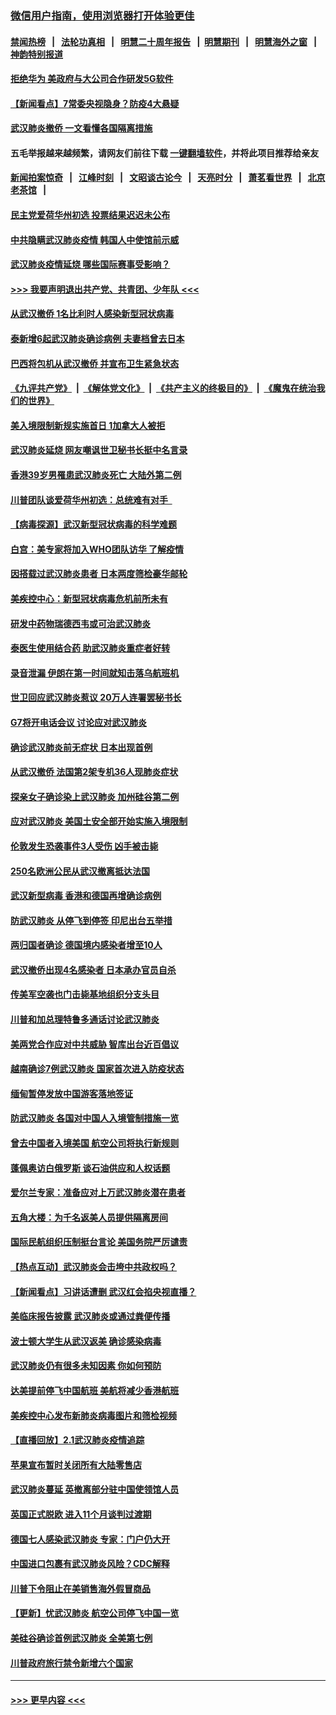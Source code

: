 ### [微信用户指南，使用浏览器打开体验更佳](https://github.com/gfw-breaker/banned-news1/blob/master/indexes/wechat-guide.md?t=0)
#### [禁闻热榜](热点新闻.md?t=0)  &nbsp;&nbsp;|&nbsp;&nbsp; [法轮功真相](https://github.com/gfw-breaker/truth/blob/master/README.md?t=0) &nbsp;&nbsp;|&nbsp;&nbsp; [明慧二十周年报告](https://github.com/gfw-breaker/mh-reports/blob/master/README.md?t=0) &nbsp;&nbsp;|&nbsp;&nbsp;[明慧期刊](https://github.com/gfw-breaker/mh-qikan) &nbsp;&nbsp;|&nbsp;&nbsp; [明慧海外之窗](https://github.com/gfw-breaker/mh-news/blob/master/README.md?t=0) &nbsp;&nbsp;|&nbsp;&nbsp; [神韵特别报道](https://github.com/gfw-breaker/mh-news/blob/master/shenyun.md?t=0)
#### [拒绝华为 美政府与大公司合作研发5G软件](../pages/nsc418/n11844625.md?t=02050601) 
#### [【新闻看点】7常委央视隐身？防疫4大悬疑](../pages/nsc418/n11844611.md?t=02050601) 
#### [武汉肺炎撤侨 一文看懂各国隔离措施](../pages/nsc418/n11844216.md?t=02050601) 
#### 五毛举报越来越频繁，请网友们前往下载 [一键翻墙软件](https://github.com/gfw-breaker/ssr-accounts)，并将此项目推荐给亲友
#### [新闻拍案惊奇](https://github.com/gfw-breaker/banned-news1/blob/master/pages/link4.md) &nbsp;&nbsp;|&nbsp;&nbsp; [江峰时刻](https://github.com/gfw-breaker/banned-news1/blob/master/pages/link4.md) &nbsp;&nbsp;|&nbsp;&nbsp; [文昭谈古论今](https://github.com/gfw-breaker/banned-news1/blob/master/pages/link4.md) &nbsp;&nbsp;|&nbsp;&nbsp; [天亮时分](https://github.com/gfw-breaker/banned-news1/blob/master/pages/link4.md) &nbsp;&nbsp;|&nbsp;&nbsp; [萧茗看世界](https://github.com/gfw-breaker/banned-news1/blob/master/pages/link4.md) &nbsp;&nbsp;|&nbsp;&nbsp; [北京老茶馆](https://github.com/gfw-breaker/banned-news1/blob/master/pages/link4.md) &nbsp;&nbsp;|&nbsp;&nbsp; 
#### [民主党爱荷华州初选 投票结果迟迟未公布](../pages/nsc418/n11844207.md?t=02050601) 
#### [中共隐瞒武汉肺炎疫情 韩国人中使馆前示威](../pages/nsc418/n11844084.md?t=02050601) 
#### [武汉肺炎疫情延烧 哪些国际赛事受影响？](../pages/nsc418/n11843958.md?t=02050601) 
#### [>>> 我要声明退出共产党、共青团、少年队 <<<](https://github.com/begood0513/goodnews/blob/master/quit/letter.md) 
#### [从武汉撤侨 1名比利时人感染新型冠状病毒](../pages/nsc418/n11843977.md?t=02050601) 
#### [泰新增6起武汉肺炎确诊病例 夫妻档曾去日本](../pages/nsc418/n11843900.md?t=02050601) 
#### [巴西将包机从武汉撤侨 并宣布卫生紧急状态](../pages/nsc418/n11843418.md?t=02050601) 
#### [《九评共产党》](https://github.com/begood0513/9ping.md/blob/master/README.md) &nbsp;|&nbsp; [《解体党文化》](../../../../jtdwh.md/blob/master/README.md)  &nbsp;|&nbsp; [《共产主义的终极目的》](../../../../gczydzjmd.md/blob/master/README.md) &nbsp;|&nbsp; [《魔鬼在统治我们的世界》](../../../../mgztzwmdsj.md/blob/master/README.md) 
#### [美入境限制新规实施首日 1加拿大人被拒](../pages/nsc418/n11843058.md?t=02050601) 
#### [武汉肺炎延烧 网友嘲讽世卫秘书长挺中名言录](../pages/nsc418/n11843056.md?t=02050601) 
#### [香港39岁男罹患武汉肺炎死亡 大陆外第二例](../pages/nsc418/n11843026.md?t=02050601) 
#### [川普团队谈爱荷华州初选：总统难有对手  ](../pages/nsc418/n11842867.md?t=02050601) 
#### [【病毒探源】武汉新型冠状病毒的科学难题](../pages/nsc418/n11842176.md?t=02050601) 
#### [白宫：美专家将加入WHO团队访华 了解疫情](../pages/nsc418/n11842198.md?t=02050601) 
#### [因搭载过武汉肺炎患者 日本两度筛检豪华邮轮](../pages/nsc418/n11842447.md?t=02050601) 
#### [美疾控中心：新型冠状病毒危机前所未有](../pages/nsc418/n11842406.md?t=02050601) 
#### [研发中药物瑞德西韦或可治武汉肺炎](../pages/nsc418/n11842100.md?t=02050601) 
#### [泰医生使用结合药 助武汉肺炎重症者好转](../pages/nsc418/n11842096.md?t=02050601) 
#### [录音泄漏 伊朗在第一时间就知击落乌航班机](../pages/nsc418/n11842002.md?t=02050601) 
#### [世卫回应武汉肺炎惹议 20万人连署罢秘书长](../pages/nsc418/n11841664.md?t=02050601) 
#### [G7将开电话会议 讨论应对武汉肺炎](../pages/nsc418/n11841658.md?t=02050601) 
#### [确诊武汉肺炎前无症状 日本出现首例](../pages/nsc418/n11841567.md?t=02050601) 
#### [从武汉撤侨 法国第2架专机36人现肺炎症状](../pages/nsc418/n11841382.md?t=02050601) 
#### [探亲女子确诊染上武汉肺炎 加州硅谷第二例](../pages/nsc418/n11839784.md?t=02050601) 
#### [应对武汉肺炎 美国土安全部开始实施入境限制](../pages/nsc418/n11839729.md?t=02050601) 
#### [伦敦发生恐袭事件3人受伤 凶手被击毙](../pages/nsc418/n11839442.md?t=02050601) 
#### [250名欧洲公民从武汉撤离抵达法国](../pages/nsc418/n11839438.md?t=02050601) 
#### [武汉新型病毒 香港和德国再增确诊病例](../pages/nsc418/n11839381.md?t=02050601) 
#### [防武汉肺炎 从停飞到停签 印尼出台五举措](../pages/nsc418/n11839282.md?t=02050601) 
#### [两归国者确诊 德国境内感染者增至10人](../pages/nsc418/n11839164.md?t=02050601) 
#### [武汉撤侨出现4名感染者 日本承办官员自杀](../pages/nsc418/n11839044.md?t=02050601) 
#### [传美军空袭也门击毙基地组织分支头目](../pages/nsc418/n11839210.md?t=02050601) 
#### [川普和加总理特鲁多通话讨论武汉肺炎](../pages/nsc418/n11839128.md?t=02050601) 
#### [美两党合作应对中共威胁 智库出台近百倡议](../pages/nsc418/n11838437.md?t=02050601) 
#### [越南确诊7例武汉肺炎 国家首次进入防疫状态](../pages/nsc418/n11838860.md?t=02050601) 
#### [缅甸暂停发放中国游客落地签证](../pages/nsc418/n11838730.md?t=02050601) 
#### [防武汉肺炎 各国对中国人入境管制措施一览](../pages/nsc418/n11838726.md?t=02050601) 
#### [曾去中国者入境美国 航空公司将执行新规则](../pages/nsc418/n11838375.md?t=02050601) 
#### [蓬佩奥访白俄罗斯 谈石油供应和人权话题](../pages/nsc418/n11838242.md?t=02050601) 
#### [爱尔兰专家：准备应对上万武汉肺炎潜在患者](../pages/nsc418/n11837978.md?t=02050601) 
#### [五角大楼：为千名返美人员提供隔离房间](../pages/nsc418/n11837831.md?t=02050601) 
#### [国际民航组织压制挺台言论 美国务院严厉谴责](../pages/nsc418/n11837791.md?t=02050601) 
#### [【热点互动】武汉肺炎会击垮中共政权吗？](../pages/nsc418/n11837779.md?t=02050601) 
#### [【新闻看点】习讲话遭删 武汉红会掐央视直播？](../pages/nsc418/n11837573.md?t=02050601) 
#### [美临床报告披露 武汉肺炎或通过粪便传播](../pages/nsc418/n11837626.md?t=02050601) 
#### [波士顿大学生从武汉返美 确诊感染病毒](../pages/nsc418/n11837580.md?t=02050601) 
#### [武汉肺炎仍有很多未知因素 你如何预防](../pages/nsc418/n11837666.md?t=02050601) 
#### [达美提前停飞中国航班 美航将减少香港航班](../pages/nsc418/n11837649.md?t=02050601) 
#### [美疾控中心发布新肺炎病毒图片和筛检视频](../pages/nsc418/n11837491.md?t=02050601) 
#### [【直播回放】2.1武汉肺炎疫情追踪](../pages/nsc418/n11837232.md?t=02050601) 
#### [苹果宣布暂时关闭所有大陆零售店](../pages/nsc418/n11837097.md?t=02050601) 
#### [武汉肺炎蔓延 英撤离部分驻中国使领馆人员](../pages/nsc418/n11837061.md?t=02050601) 
#### [英国正式脱欧 进入11个月谈判过渡期](../pages/nsc418/n11836911.md?t=02050601) 
#### [德国七人感染武汉肺炎 专家：门户仍大开](../pages/nsc418/n11836344.md?t=02050601) 
#### [中国进口包裹有武汉肺炎风险？CDC解释](../pages/nsc418/n11836321.md?t=02050601) 
#### [川普下令阻止在美销售海外假冒商品](../pages/nsc418/n11836261.md?t=02050601) 
#### [【更新】忧武汉肺炎 航空公司停飞中国一览](../pages/nsc418/n11835931.md?t=02050601) 
#### [美硅谷确诊首例武汉肺炎 全美第七例](../pages/nsc418/n11836093.md?t=02050601) 
#### [川普政府旅行禁令新增六个国家](../pages/nsc418/n11836083.md?t=02050601) 

----
#### [ >>> 更早内容 <<< ](../indexes/nsc418-earlier.md)
